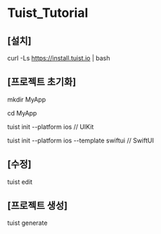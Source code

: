 # Tuist_Tutorial

## [설치]

curl -Ls https://install.tuist.io | bash

## [프로젝트 초기화]

mkdir MyApp 

cd MyApp 

tuist init --platform ios   // UIKit

tuist init --platform ios --template swiftui   // SwiftUI

## [수정]

tuist edit

## [프로젝트 생성]

tuist generate
